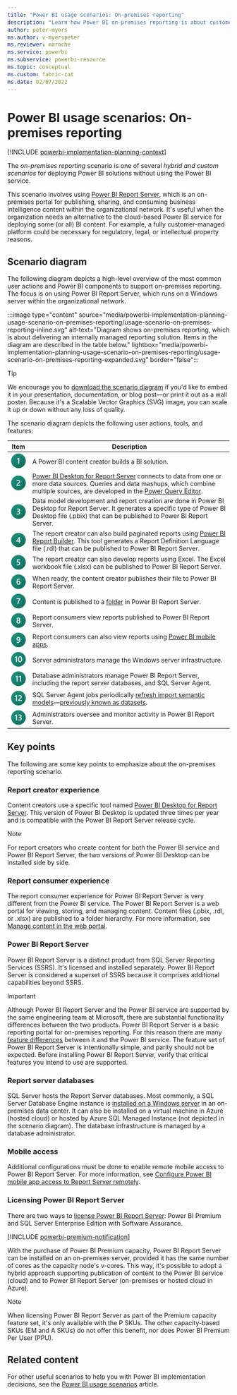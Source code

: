 ```yaml
---
title: "Power BI usage scenarios: On-premises reporting"
description: "Learn how Power BI on-premises reporting is about customer-managed reporting."
author: peter-myers
ms.author: v-myerspeter
ms.reviewer: maroche
ms.service: powerbi
ms.subservice: powerbi-resource
ms.topic: conceptual
ms.custom: fabric-cat
ms.date: 02/07/2022
---
```


# Power BI usage scenarios: On-premises reporting

[!INCLUDE [powerbi-implementation-planning-context](includes/powerbi-implementation-planning-context.md)]

The *on-premises reporting* scenario is one of several *hybrid and custom scenarios* for deploying Power BI solutions without using the Power BI service.

This scenario involves using [Power BI Report Server](../report-server/get-started.md), which is an on-premises portal for publishing, sharing, and consuming business intelligence content within the organizational network. It's useful when the organization needs an alternative to the cloud-based Power BI service for deploying some (or all) BI content. For example, a fully customer-managed platform could be necessary for regulatory, legal, or intellectual property reasons.

## Scenario diagram

The following diagram depicts a high-level overview of the most common user actions and Power BI components to support on-premises reporting. The focus is on using Power BI Report Server, which runs on a Windows server within the organizational network.

:::image type="content" source="media/powerbi-implementation-planning-usage-scenario-on-premises-reporting/usage-scenario-on-premises-reporting-inline.svg" alt-text="Diagram shows on-premises reporting, which is about delivering an internally managed reporting solution. Items in the diagram are described in the table below." lightbox="media/powerbi-implementation-planning-usage-scenario-on-premises-reporting/usage-scenario-on-premises-reporting-expanded.svg" border="false":::

> [!TIP]
> We encourage you to [download the scenario diagram](powerbi-implementation-planning-usage-scenario-diagrams.md#on-premises-reporting) if you'd like to embed it in your presentation, documentation, or blog post—or print it out as a wall poster. Because it's a Scalable Vector Graphics (SVG) image, you can scale it up or down without any loss of quality.

The scenario diagram depicts the following user actions, tools, and features:

| **Item** | **Description** |
| --- | --- |
| ![Item 1.](../media/legend-number/legend-number-01-fabric.svg) | A Power BI content creator builds a BI solution. |
| ![Item 2.](../media/legend-number/legend-number-02-fabric.svg) | [Power BI Desktop for Report Server](../report-server/install-powerbi-desktop.md) connects to data from one or more data sources. Queries and data mashups, which combine multiple sources, are developed in the [Power Query Editor](/power-query/power-query-what-is-power-query). |
| ![Item 3.](../media/legend-number/legend-number-03-fabric.svg) | Data model development and report creation are done in Power BI Desktop for Report Server. It generates a specific type of Power BI Desktop file (.pbix) that can be published to Power BI Report Server. |
| ![Item 4.](../media/legend-number/legend-number-04-fabric.svg) | The report creator can also build paginated reports using [Power BI Report Builder](../paginated-reports/report-builder-power-bi.md). This tool generates a Report Definition Language file (.rdl) that can be published to Power BI Report Server. |
| ![Item 5.](../media/legend-number/legend-number-05-fabric.svg) | The report creator can also develop reports using Excel. The Excel workbook file (.xlsx) can be published to Power BI Report Server. |
| ![Item 6.](../media/legend-number/legend-number-06-fabric.svg) | When ready, the content creator publishes their file to Power BI Report Server. |
| ![Item 7.](../media/legend-number/legend-number-07-fabric.svg) | Content is published to a [folder](../report-server/getting-around.md) in Power BI Report Server. |
| ![Item 8.](../media/legend-number/legend-number-08-fabric.svg) | Report consumers view reports published to Power BI Report Server. |
| ![Item 9.](../media/legend-number/legend-number-09-fabric.svg) | Report consumers can also view reports using [Power BI mobile apps](../consumer/mobile/mobile-apps-for-mobile-devices.md). |
| ![Item 10.](../media/legend-number/legend-number-10-fabric.svg) | Server administrators manage the Windows server infrastructure. |
| ![Item 11.](../media/legend-number/legend-number-11-fabric.svg) | Database administrators manage Power BI Report Server, including the report server databases, and SQL Server Agent. |
| ![Item 12.](../media/legend-number/legend-number-12-fabric.svg) | SQL Server Agent jobs periodically [refresh import semantic models](../report-server/configure-scheduled-refresh.md)—[previously known as datasets](../connect-data/service-datasets-rename.md). |
| ![Item 13.](../media/legend-number/legend-number-13-fabric.svg) | Administrators oversee and monitor activity in Power BI Report Server. |

## Key points

The following are some key points to emphasize about the on-premises reporting scenario.

### Report creator experience

Content creators use a specific tool named [Power BI Desktop for Report Server](https://powerbi.microsoft.com/report-server/). This version of Power BI Desktop is updated three times per year and is compatible with the Power BI Report Server release cycle.

> [!NOTE]
> For report creators who create content for both the Power BI service and Power BI Report Server, the two versions of Power BI Desktop can be installed side by side.

### Report consumer experience

The report consumer experience for Power BI Report Server is very different from the Power BI service. The Power BI Report Server is a web portal for viewing, storing, and managing content. Content files (.pbix, .rdl, or .xlsx) are published to a folder hierarchy. For more information, see [Manage content in the web portal](../report-server/getting-around.md).

### Power BI Report Server

Power BI Report Server is a distinct product from SQL Server Reporting Services (SSRS). It's licensed and installed separately. Power BI Report Server is considered a superset of SSRS because it comprises additional capabilities beyond SSRS.

> [!IMPORTANT]
> Although Power BI Report Server and the Power BI service are supported by the same engineering team at Microsoft, there are substantial functionality differences between the two products. Power BI Report Server is a basic reporting portal for on-premises reporting. For this reason there are many [feature differences](../report-server/compare-report-server-service.md) between it and the Power BI service. The feature set of Power BI Report Server is intentionally simple, and parity should not be expected. Before installing Power BI Report Server, verify that critical features you intend to use are supported.

### Report server databases

SQL Server hosts the Report Server databases. Most commonly, a SQL Server Database Engine instance is [installed on a Windows server](../report-server/system-requirements.md#database-server-version-requirements) in an on-premises data center. It can also be installed on a virtual machine in Azure (hosted cloud) or hosted by Azure SQL Managed Instance (not depicted in the scenario diagram). The database infrastructure is managed by a database administrator.

### Mobile access

Additional configurations must be done to enable remote mobile access to Power BI Report Server. For more information, see [Configure Power BI mobile app access to Report Server remotely](../report-server/configure-powerbi-mobile-apps-remote.md).

### Licensing Power BI Report Server

There are two ways to [license Power BI Report Server](../report-server/get-started.md#licensing-power-bi-report-server): Power BI Premium and SQL Server Enterprise Edition with Software Assurance.

[!INCLUDE [powerbi-premium-notification](includes/powerbi-premium-notification.md)]

With the purchase of Power BI Premium capacity, Power BI Report Server can be installed on an on-premises server, provided it has the same number of cores as the capacity node's v-cores. This way, it's possible to adopt a hybrid approach supporting publication of content to the Power BI service (cloud) and to Power BI Report Server (on-premises or hosted cloud in Azure).

> [!NOTE]
> When licensing Power BI Report Server as part of the Premium capacity feature set, it's only available with the P SKUs. The other capacity-based SKUs (EM and A SKUs) do not offer this benefit, nor does Power BI Premium Per User (PPU).

## Related content

For other useful scenarios to help you with Power BI implementation decisions, see the [Power BI usage scenarios](powerbi-implementation-planning-usage-scenario-overview.md) article.
